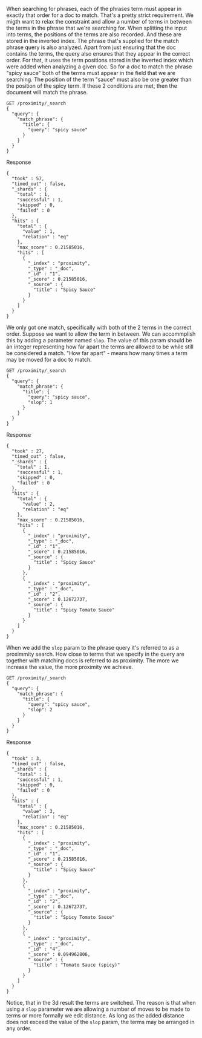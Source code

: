 When searching for phrases, each of the phrases term must appear in exactly that order for a doc to match. That's a pretty strict requirement. We migth want to relax the constraint and allow a number of terms in between the terms in the phrase that we're searching for. When splitting the input into terms, the positions of the terms are also recorded. And these are stored in the inverted index. The phrase that's supplied for the match phrase query is also analyzed. Apart from just ensuring that the doc contains the terms, the query also ensures that they appear in the correct order. For that, it uses the term positions stored in the inverted index which were added when analyzing a given doc. So for a doc to match the phrase "spicy sauce" both of the terms must appear in the field that we are searching. The position of the term "sauce" must also be one greater than the position of the spicy term. If these 2 conditions are met, then the document will match the phrase.

```
GET /proximity/_search
{
  "query": {
    "match_phrase": {
      "title": {
        "query": "spicy sauce"
      }
    }
  }
}
```
Response
```
{
  "took" : 57,
  "timed_out" : false,
  "_shards" : {
    "total" : 1,
    "successful" : 1,
    "skipped" : 0,
    "failed" : 0
  },
  "hits" : {
    "total" : {
      "value" : 1,
      "relation" : "eq"
    },
    "max_score" : 0.21585016,
    "hits" : [
      {
        "_index" : "proximity",
        "_type" : "_doc",
        "_id" : "1",
        "_score" : 0.21585016,
        "_source" : {
          "title" : "Spicy Sauce"
        }
      }
    ]
  }
}
```

We only got one match, specifically with both of the 2 terms in the correct order. Suppose we want to allow the term in between. We can accommplish this by adding a parameter named `slop`. The value of this param should be an integer representing how far apart the terms are allowed to be while still be considered a match. "How far apart" - means how many times a term may be moved for a doc to match. 

```
GET /proximity/_search
{
  "query": {
    "match_phrase": {
      "title": {
        "query": "spicy sauce",
        "slop": 1
      }
    }
  }
}
```
Response
```
{
  "took" : 27,
  "timed_out" : false,
  "_shards" : {
    "total" : 1,
    "successful" : 1,
    "skipped" : 0,
    "failed" : 0
  },
  "hits" : {
    "total" : {
      "value" : 2,
      "relation" : "eq"
    },
    "max_score" : 0.21585016,
    "hits" : [
      {
        "_index" : "proximity",
        "_type" : "_doc",
        "_id" : "1",
        "_score" : 0.21585016,
        "_source" : {
          "title" : "Spicy Sauce"
        }
      },
      {
        "_index" : "proximity",
        "_type" : "_doc",
        "_id" : "2",
        "_score" : 0.12672737,
        "_source" : {
          "title" : "Spicy Tomato Sauce"
        }
      }
    ]
  }
}
```
When we add the `slop` param to the phrase query it's referred to as a proximmity search. How close to terms that we specify in the query are together with matching docs is referred to as proximity. The more we increase the value, the more proximity we achieve.
```
GET /proximity/_search
{
  "query": {
    "match_phrase": {
      "title": {
        "query": "spicy sauce",
        "slop": 2
      }
    }
  }
}
```
Response
```
{
  "took" : 3,
  "timed_out" : false,
  "_shards" : {
    "total" : 1,
    "successful" : 1,
    "skipped" : 0,
    "failed" : 0
  },
  "hits" : {
    "total" : {
      "value" : 3,
      "relation" : "eq"
    },
    "max_score" : 0.21585016,
    "hits" : [
      {
        "_index" : "proximity",
        "_type" : "_doc",
        "_id" : "1",
        "_score" : 0.21585016,
        "_source" : {
          "title" : "Spicy Sauce"
        }
      },
      {
        "_index" : "proximity",
        "_type" : "_doc",
        "_id" : "2",
        "_score" : 0.12672737,
        "_source" : {
          "title" : "Spicy Tomato Sauce"
        }
      },
      {
        "_index" : "proximity",
        "_type" : "_doc",
        "_id" : "4",
        "_score" : 0.094962806,
        "_source" : {
          "title" : "Tomato Sauce (spicy)"
        }
      }
    ]
  }
}
```
Notice, that in the 3d result the terms are switched. The reason is that when using a `slop` parameter we are allowing a number of moves to be made to terms or more formally we edit distance. As long as the added distance does not exceed the value of the `slop` param, the terms may be arranged in any order. 
